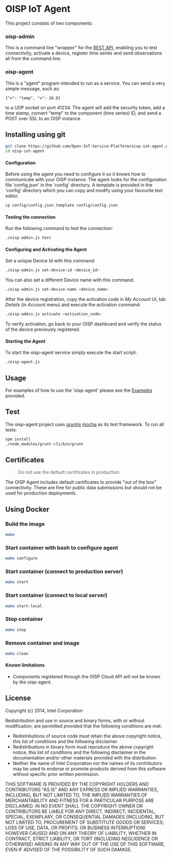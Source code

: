 
# OISP IoT Agent

This project consists of two components:

### oisp-admin
This is a command line "wrapper" for the [REST API](https://github.com/Open-IoT-Service-Platform/platform-launcher/wiki/REST-API), enabling you to test connectivity, activate a device, register time series and send observations all from the command line.

### oisp-agent
This is a "agent" program intended to run as a service. You can send a very simple message, such as:

```
{"n": "temp", "v": 26.9}
```

to a UDP socket on port 41234. The agent will add the security token, add a time stamp, convert "temp" to the component (time series) ID, and send a POST over SSL to an OISP instance.

## Installing using git
``` bash
git clone https://github.com/Open-IoT-Service-Platform/oisp-iot-agent.git
cd oisp-iot-agent

```

#### Configuration
Before using the agent you need to configure it so it knows how to communicate with your OISP instance. The agent looks for the configuration file 'config.json' in the 'config' directory. A template is provided in the 'config' directory which you can copy and modify using your favourite text editor.

``` bash
cp config/config.json.template config/config.json
```
  
#### Testing the connection
Run the following command to test the connection: 
``` bash
./oisp-admin.js test
```

#### Configuring and Activating the Agent

Set a unique Device Id with this command:
``` bash
./oisp-admin.js set-device-id <device_id>
```

You can also set a different Device name with this command:
``` bash
./oisp-admin.js set-device-name <device_name>
```

After the device registration, copy the activation code in _My Account_ UI, tab _Details_ (in _Account_ menu) and execute the activation command:
``` bash
./oisp-admin.js activate <activation_code>     
```
To verify activation, go back to your OISP dashboard and verify the status of the device previously registered.

#### Starting the Agent

To start the oisp-agent service simply execute the start script:
``` bash
./oisp-agent.js
```
## Usage

For examples of how to use the 'oisp-agent' please see the [Examples](https://github.com/Open-IoT-Service-Platform/oisp-iot-agent/tree/master/examples) provided.

## Test

The oisp-agent project uses [gruntjs](http://gruntjs.com/) [mocha](http://visionmedia.github.io/mocha/) as its test framework. 
To run all tests:
``` bash
npm install 
./node_modules/grunt-cli/bin/grunt
```

## Certificates

> Do not use the default certificates in production.

The OISP Agent includes default certificates to provide "out of the box" connectivity. These are fine for public data submissions but should not be used for production deployments.

## Using Docker

### Build the image
````bash
make
````

### Start container with bash to configure agent
````bash
make configure
````

### Start container (connect to production server)
````bash
make start
````

### Start container (connect to local server)
````bash
make start-local
````

### Stop container
````bash
make stop
````

### Remove container and image 
````bash
make clean
````
#### Known limitations
 
* Components registered through the OISP Cloud API will not be known by the oisp-agent.

## License

Copyright (c) 2014, Intel Corporation

Redistribution and use in source and binary forms, with or without modification,
are permitted provided that the following conditions are met:

* Redistributions of source code must retain the above copyright notice,
  this list of conditions and the following disclaimer.
* Redistributions in binary form must reproduce the above copyright notice,
  this list of conditions and the following disclaimer in the documentation
  and/or other materials provided with the distribution.
* Neither the name of Intel Corporation nor the names of its contributors
  may be used to endorse or promote products derived from this software
  without specific prior written permission.

THIS SOFTWARE IS PROVIDED BY THE COPYRIGHT HOLDERS AND CONTRIBUTORS "AS IS" AND
ANY EXPRESS OR IMPLIED WARRANTIES, INCLUDING, BUT NOT LIMITED TO, THE IMPLIED
WARRANTIES OF MERCHANTABILITY AND FITNESS FOR A PARTICULAR PURPOSE ARE
DISCLAIMED. IN NO EVENT SHALL THE COPYRIGHT OWNER OR CONTRIBUTORS BE LIABLE FOR
ANY DIRECT, INDIRECT, INCIDENTAL, SPECIAL, EXEMPLARY, OR CONSEQUENTIAL DAMAGES
(INCLUDING, BUT NOT LIMITED TO, PROCUREMENT OF SUBSTITUTE GOODS OR SERVICES;
LOSS OF USE, DATA, OR PROFITS; OR BUSINESS INTERRUPTION) HOWEVER CAUSED AND ON
ANY THEORY OF LIABILITY, WHETHER IN CONTRACT, STRICT LIABILITY, OR TORT
(INCLUDING NEGLIGENCE OR OTHERWISE) ARISING IN ANY WAY OUT OF THE USE OF THIS
SOFTWARE, EVEN IF ADVISED OF THE POSSIBILITY OF SUCH DAMAGE.
